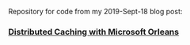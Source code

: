 
Repository for code from my 2019-Sept-18 blog post:

### [Distributed Caching with Microsoft Orleans](https://mcguirev10.com/2019/09/18/distributed-caching-with-microsoft-orleans.html)